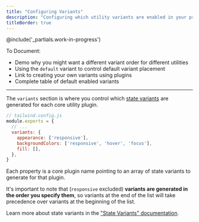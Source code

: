 ```yaml
---
title: "Configuring Variants"
description: "Configuring which utility variants are enabled in your project."
titleBorder: true
---
```


@include('_partials.work-in-progress')

To Document:

- Demo why you might want a different variant order for different utilities
- Using the `default` variant to control default variant placement
- Link to creating your own variants using plugins
- Complete table of default enabled variants

---

The `variants` section is where you control which [state variants](/docs/state-variants/) are generated for each core utility plugin.

```js
// tailwind.config.js
module.exports = {
  // ...
  variants: {
    appearance: ['responsive'],
    backgroundColors: ['responsive', 'hover', 'focus'],
    fill: [],
  },
}
```

Each property is a core plugin name pointing to an array of state variants to generate for that plugin.

It's important to note that (`responsive` excluded) **variants are generated in the order you specify them**, so variants at the end of the list will take precedence over variants at the beginning of the list.

Learn more about state variants in the ["State Variants" documentation](/docs/state-variants/).
